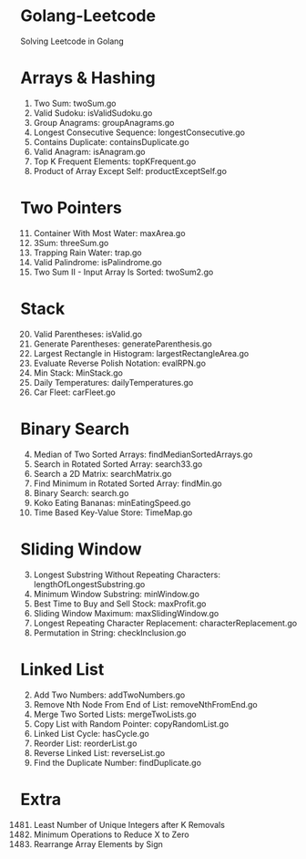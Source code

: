 # Golang-Leetcode
Solving Leetcode in Golang


# Arrays & Hashing
1. Two Sum: twoSum.go
36. Valid Sudoku: isValidSudoku.go
49. Group Anagrams: groupAnagrams.go
128. Longest Consecutive Sequence: longestConsecutive.go
217. Contains Duplicate: containsDuplicate.go
242. Valid Anagram: isAnagram.go
347. Top K Frequent Elements: topKFrequent.go
238. Product of Array Except Self: productExceptSelf.go
     

# Two Pointers
11. Container With Most Water: maxArea.go
15. 3Sum: threeSum.go
42. Trapping Rain Water: trap.go
125. Valid Palindrome: isPalindrome.go
167. Two Sum II - Input Array Is Sorted: twoSum2.go
     

# Stack
20. Valid Parentheses: isValid.go
22. Generate Parentheses: generateParenthesis.go
84. Largest Rectangle in Histogram: largestRectangleArea.go
150. Evaluate Reverse Polish Notation: evalRPN.go
155. Min Stack: MinStack.go
739. Daily Temperatures: dailyTemperatures.go
853. Car Fleet: carFleet.go

     
# Binary Search
4. Median of Two Sorted Arrays: findMedianSortedArrays.go
33. Search in Rotated Sorted Array: search33.go
74. Search a 2D Matrix: searchMatrix.go
153. Find Minimum in Rotated Sorted Array: findMin.go
704. Binary Search: search.go
875. Koko Eating Bananas: minEatingSpeed.go
981. Time Based Key-Value Store: TimeMap.go


# Sliding Window
3. Longest Substring Without Repeating Characters: lengthOfLongestSubstring.go
76. Minimum Window Substring: minWindow.go
121. Best Time to Buy and Sell Stock: maxProfit.go
239. Sliding Window Maximum: maxSlidingWindow.go
424. Longest Repeating Character Replacement: characterReplacement.go
567. Permutation in String: checkInclusion.go


# Linked List
2. Add Two Numbers: addTwoNumbers.go
19. Remove Nth Node From End of List: removeNthFromEnd.go
21. Merge Two Sorted Lists: mergeTwoLists.go
138. Copy List with Random Pointer: copyRandomList.go
141. Linked List Cycle: hasCycle.go
143. Reorder List: reorderList.go
206. Reverse Linked List: reverseList.go
287. Find the Duplicate Number: findDuplicate.go

# Extra
1481. Least Number of Unique Integers after K Removals
1658. Minimum Operations to Reduce X to Zero
2149. Rearrange Array Elements by Sign
